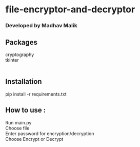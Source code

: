 # file-encryptor-and-decryptor
### Developed by Madhav Malik

## Packages 
cryptography <br />
tkinter
<br />
<br />
## Installation
pip install -r requirements.txt

## How to use :
Run main.py <br />
Choose file <br />
Enter password for encryption/decryption <br />
Choose Encrypt or Decrypt
